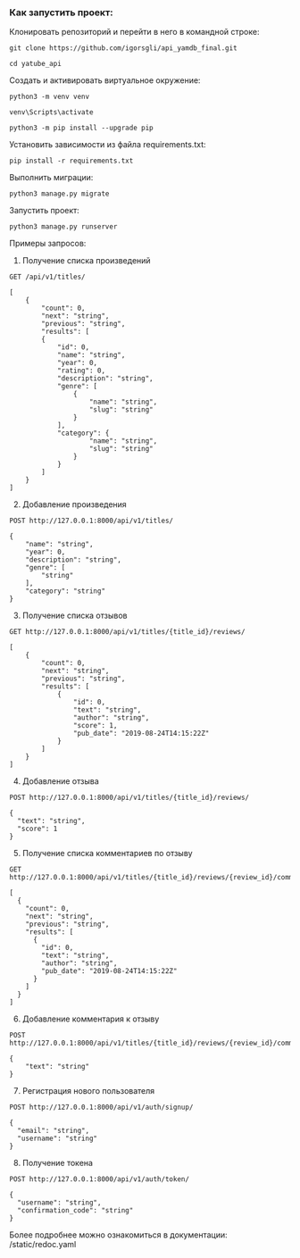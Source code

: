 ### Как запустить проект:

Клонировать репозиторий и перейти в него в командной строке:

```
git clone https://github.com/igorsgli/api_yamdb_final.git
```

```
cd yatube_api
```

Cоздать и активировать виртуальное окружение:

```
python3 -m venv venv
```

```
venv\Scripts\activate
```

```
python3 -m pip install --upgrade pip
```

Установить зависимости из файла requirements.txt:

```
pip install -r requirements.txt
```

Выполнить миграции:

```
python3 manage.py migrate
```

Запустить проект:

```
python3 manage.py runserver
```

Примеры запросов:

1. Получение списка произведений

```
GET /api/v1/titles/

[
    {
        "count": 0,
        "next": "string",
        "previous": "string",
        "results": [
        {
            "id": 0,
            "name": "string",
            "year": 0,
            "rating": 0,
            "description": "string",
            "genre": [
                {
                    "name": "string",
                    "slug": "string"
                }
            ],
            "category": {
                    "name": "string",
                    "slug": "string"
                }
            }
        ]
    }
]
```

2. Добавление произведения

```
POST http://127.0.0.1:8000/api/v1/titles/

{
    "name": "string",
    "year": 0,
    "description": "string",
    "genre": [
        "string"
    ],
    "category": "string"
}
```

3. Получение списка отзывов

```
GET http://127.0.0.1:8000/api/v1/titles/{title_id}/reviews/

[
    {
        "count": 0,
        "next": "string",
        "previous": "string",
        "results": [
            {
                "id": 0,
                "text": "string",
                "author": "string",
                "score": 1,
                "pub_date": "2019-08-24T14:15:22Z"
            }
        ]
    }
]
```

4. Добавление отзыва

```
POST http://127.0.0.1:8000/api/v1/titles/{title_id}/reviews/

{
  "text": "string",
  "score": 1
}
```

5. Получение списка комментариев по отзыву

```
GET http://127.0.0.1:8000/api/v1/titles/{title_id}/reviews/{review_id}/comments/

[
  {
    "count": 0,
    "next": "string",
    "previous": "string",
    "results": [
      {
        "id": 0,
        "text": "string",
        "author": "string",
        "pub_date": "2019-08-24T14:15:22Z"
      }
    ]
  }
]
```

6. Добавление комментария к отзыву

```
POST http://127.0.0.1:8000/api/v1/titles/{title_id}/reviews/{review_id}/comments/

{
    "text": "string"
}
```

7. Регистрация нового пользователя

```
POST http://127.0.0.1:8000/api/v1/auth/signup/

{
  "email": "string",
  "username": "string"
}
```

8. Получение токена

```
POST http://127.0.0.1:8000/api/v1/auth/token/

{
  "username": "string",
  "confirmation_code": "string"
}
```

Более подробнее можно ознакомиться в документации: /static/redoc.yaml